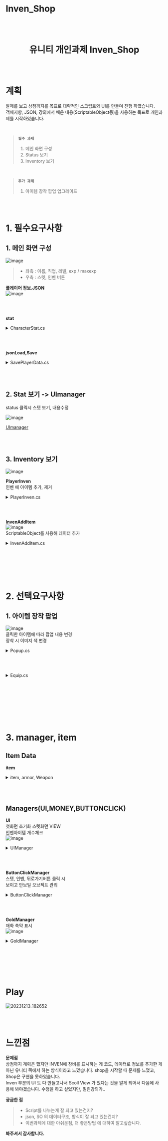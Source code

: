 # Inven_Shop

 <BR><BR>

<center><H1> 유니티 개인과제 Inven_Shop </H1></center>

<BR><BR>


# 계획
발제를 보고 상점까지를 목표로 대략적인 스크립트와 UI를 만들며 진행 하였습니다.  
객체지향, JSON, 강의에서 배운 내용(ScriptableObject등)을 사용하는 목표로  개인과제를 시작하였습니다.


<br>

> **`필수 과제`**  
> 1. 메인 화면 구성
> 2. Status 보기
> 3. Inventory 보기

<br>

> **`추가 과제`**  
> 1. 아이템 장착 팝업 업그레이드 



<br><br>

# 1. 필수요구사항

## 1. 메인 화면 구성

![image](https://github.com/levell1/levell1.github.io/assets/96651722/49d4bc5b-5d1c-45a6-bdcb-56d3f490f38b)   
> - 좌측 : 이름, 직업, 레벨, exp / maxexp  
> - 우측 : 스텟, 인벤 버튼


**플레이어 정보.JSON**  
![image](https://github.com/levell1/levell1.github.io/assets/96651722/efaedff8-1a9a-407c-ad80-dafb6b56f9d9)     


<br><br>

**stat**
<details>
<summary>CharacterStat.cs</summary>

<div class="notice--primary" markdown="1"> 


```c#

[System.Serializable]
public class CharacterStat
{
    public string Id;
    public string Job;
    public int Level;
    public int Gold;
    public int Exp;
    public int MaxExp;
    public int Attack;
    public int Def;
    public int HP;
    public int Cri;
}

```
</div>
</details>

<br><br>

**jsonLoad,Save**

<details>
<summary>SavePlayerData.cs</summary>

<div class="notice--primary" markdown="1"> 

```c#
using System.IO;
using UnityEngine;

public class JsonLoad
{
    public void SavePlayerData(CharacterStat player)
    {
        string jsonData = JsonUtility.ToJson(player, true);
        string path = Path.Combine(Application.dataPath, "PlayerData.json");
        File.WriteAllText(path, jsonData);
    }
    public CharacterStat LoadPlayerData(CharacterStat player, string json)
    {
        string path = Path.Combine(Application.dataPath, json);
        string jsonData = File.ReadAllText(path);
        player = JsonUtility.FromJson<CharacterStat>(jsonData);
        return player;
    }
}


```
</div>
</details>

<br><br>

## 2. Stat 보기 -> UImanager
status 클릭시 스텟 보기, 내용수정  

![image](https://github.com/levell1/levell1.github.io/assets/96651722/8da9245b-49f1-4ca4-b54a-88193ddc16c0)  

[UImanager](https://github.com/levell1/Inven_Shop?tab=readme-ov-file#managersuimoneybuttonclick)

<br><br>

## 3. Inventory 보기
![image](https://github.com/levell1/levell1.github.io/assets/96651722/2bb50155-f0a6-4457-a343-be46914cdef7)  

**PlayerInven**  
인벤 에 아이템 추가, 제거

<details>
<summary>PlayerInven.cs</summary>
<div class="notice--primary" markdown="1"> 

```c#
public class PlayerInven
{
    public List<Item> items = new List<Item>();

    public void AddItem(Item Item)
    {
        items.Add(Item);
    }
    public void RemoveItem(Item item)
    {
        items.Remove(item); 
    }
}

```
</div>
</details>

<br><br>

**InvenAddItem**   
![image](https://github.com/levell1/levell1.github.io/assets/96651722/328f417d-24f4-40e5-9580-b5283970a5bf)  
ScriptableObject를 사용해 데이터 추가  

<details>
<summary>InvenAddItem.cs</summary>
<div class="notice--primary" markdown="1"> 

```c#
using UnityEngine;

public class InvenAddItem : MonoBehaviour
{
    public PlayerInven playerInven = new PlayerInven();

    public Weapon Sword;
    public Armor Ring;
    public Armor Helmet;
    public Armor Shoes;
    public Armor Belt;


    void Awake()
    {
        Sword.IsEquip = false;
        Ring.IsEquip = false;
        Helmet.IsEquip = false;
        Shoes.IsEquip = false;
        Belt.IsEquip = false;

        playerInven.AddItem(Sword); 
        playerInven.AddItem(Ring); 
        playerInven.AddItem(Helmet); 
        playerInven.AddItem(Shoes); 
        playerInven.AddItem(Belt); 
    }

    public int InvenCount() 
    {
        return playerInven.items.Count;
    }
}

```
</div>
</details>



<br><br><br><br><br>


# 2. 선택요구사항

## 1. 아이템 장착 팝업
![image](https://github.com/levell1/levell1.github.io/assets/96651722/78810541-a570-49a9-a661-483154d6e646)  
클릭한 아이템에 따라 팝업 내용 변경  
장착 시 이미지 색 변경  

<details>
<summary>Popup.cs</summary>

<div class="notice--primary" markdown="1"> 

```c#
using TMPro;
using UnityEngine;
using UnityEngine.EventSystems;
using UnityEngine.UI;

public class Popup : MonoBehaviour
{
    GameObject Clickobject;
    Image image;
    Sprite selectimage;
    Item selectItem;

    Weapon weapon;
    Armor armor;

    Equip equip;

    public InvenAddItem Inven;

    public GameObject popup;
    public Image PopupImage;

    public TMP_Text Name;
    public TMP_Text Info;
    public TMP_Text ATKorDef;
    public TMP_Text Itemstat;

    private void Awake()
    {
        equip= GetComponent<Equip>();
    }
    public void popupView()
    {
        Clickobject = EventSystem.current.currentSelectedGameObject;
        image = Clickobject.GetComponent<Image>();                              // 장착 시 색변경을 위한 image
        selectimage = image.transform.GetChild(0).GetComponent<Image>().sprite; // 인벤 장비 클릭시 sprite 값 

        //selectimage = image.GetComponentsInChildren<Image>()[0];
        /*selectimage = image.GetComponentsInChildren<Image>()[1];
        selectimage = image.GetComponentsInChildren<Image>()[2];*/
        foreach (var item in Inven.playerInven.items)
        {
            if (Clickobject.name == item.name)
            {
                selectItem = item;
            }
        }
        popup.SetActive(true);
        PopUpreset(selectItem);
    }

    public void PopUpreset(Item selectItem)
    {
        PopupImage.sprite = selectimage;
        Name.text = selectItem.name;
        Info.text = selectItem.info;

        if (selectItem.type == ItemType.Weapon)
        {
            weapon = selectItem as Weapon;
            ATKorDef.text = "공격력";
            Itemstat.text = weapon.ItemAttack.ToString();
        }
        else if (selectItem.type == ItemType.Armor)
        {
            armor = selectItem as Armor;
            ATKorDef.text = "방어력";
            Itemstat.text = armor.ItemDef.ToString();
        }
    }

    public void popupConfirm()
    {
        equip.Equipa(selectItem, image);
        popup.SetActive(false);
    }
}


```
</div>
</details>

<br><BR>

<details>
<summary>Equip.cs</summary>

<div class="notice--primary" markdown="1"> 

```c#
using UnityEngine;
using UnityEngine.UI;

public class Equip : MonoBehaviour
{
    
    public UiManager Uimanager;

    Weapon weapon;
    Armor armor;

    // 장비를 장착하는 함수
    public void Equipa(Item item, Image image)
    {
        if (item.IsEquip == true)
        {
            image.color = new Color(238 / 255f, 216 / 255f, 191 / 255f);
            Unequip(item);
            statUpdate(item);
            Uimanager.StatView();
        }
        else if (item.IsEquip == false)
        {
            image.color = Color.gray;
            item.IsEquip = true;
            statUpdate(item);
            Uimanager.StatView();
        }
    }

    public void Unequip(Item item)
    {
        item.IsEquip = false;
    }

    public void statUpdate(Item item) 
    {
        weapon = item as Weapon;
        armor = item as Armor;
        if (item.IsEquip == true)
        {
            if (item.type == ItemType.Weapon) 
            {
                Uimanager.playerstats.Attack += weapon.ItemAttack;
            }
            else if(item.type == ItemType.Armor)
            {
                Uimanager.playerstats.Def += armor.ItemDef;
            }
        }
        else if(item.IsEquip == false)
        {
            if (item.type == ItemType.Weapon)
            {
                Uimanager.playerstats.Attack -= weapon.ItemAttack;
            }
            else if (item.type == ItemType.Armor)
            {
                Uimanager.playerstats.Def -= armor.ItemDef;
            }
        }
    }
}


```
</div>
</details>

<br><br><br><br><br><br><BR>

# 3. manager, item

## Item Data

**item**  
<details>
<summary>item, armor, Weapon</summary>

<div class="notice--primary" markdown="1"> 

```c#
// ITEM
using UnityEngine;

public enum ItemType
{
    None,
    Weapon,
    Armor
}

[CreateAssetMenu(fileName = "Item", menuName = "Items/Default", order = 0)]
public class Item : ScriptableObject
{
    public ItemType type = 0;
    public string Name;
    public string info;
    public int ItemGold;
    public bool IsEquip = false;
    public Sprite sprite;
}

// Armor
using UnityEngine;

[CreateAssetMenu(fileName = "Armor", menuName = "Items/Armor", order = 2)]
public class Armor : Item
{
    public int ItemDef;
}

// Weapon
using UnityEngine;

[CreateAssetMenu(fileName = "Weapon", menuName = "Items/Weapon", order = 1)]
public class Weapon : Item
{
    public int ItemAttack;
}


```
</div>
</details>

<br><br>

## Managers(UI,MONEY,BUTTONCLICK)

**UI**  
첫화면 초기화
스텟화면 VIEW  
인벤아이템 개수체크  
![image](https://github.com/levell1/levell1.github.io/assets/96651722/51b5327e-b09a-4ba8-9b39-3ed7b6c1d064)  

<details>
<summary>UIManager</summary>

<div class="notice--primary" markdown="1"> 

```c#
using TMPro;
using UnityEngine;
using UnityEngine.UI;

public class UiManager : MonoBehaviour
{
    public Player player;
    GoldManager goldManager = new GoldManager();
    public TMP_Text Id;
    public TMP_Text Job;
    public TMP_Text Level;
    public TMP_Text Gold;
    public TMP_Text Exp;
    [SerializeField] private Slider ExpBar;

    public TMP_Text Attack;
    public TMP_Text Def;
    public TMP_Text HP;
    public TMP_Text Cri;

    public InvenAddItem Inventory;
    public TMP_Text InvenCountTxt;

    public CharacterStat playerstats;

    void Start()
    {
        playerstats = player.playerstats;
        StatView();
        FirstViewInit();
        InvenCountView();
    }

    public void StatView()
    {
        Attack.text = playerstats.Attack.ToString();
        Def.text = playerstats.Def.ToString();
        HP.text = playerstats.HP.ToString();
        Cri.text = playerstats.Cri.ToString();
    }

    void FirstViewInit()
    {
        Job.text = playerstats.Job;
        Id.text = playerstats.Id;
        Level.text = "LV. " + playerstats.Level;
        string gold = goldManager.AbbreviateGold(playerstats.Gold);
        Gold.text = gold;
        ExpBar.value = playerstats.Exp / playerstats.MaxExp;
        Exp.text = playerstats.Exp + " / " + playerstats.MaxExp;
    }

    public void InvenCountView() 
    {
        InvenCountTxt.text = Inventory.InvenCount().ToString();
    }
}


```
</div>
</details>

<br><BR>

**ButtonClickManager**  
스텟, 인벤, 뒤로가기버튼 클릭 시  
보이고 안보일 오브젝트 관리  

<details>
<summary>ButtonClickManager</summary>

<div class="notice--primary" markdown="1"> 

```c#
using UnityEngine;

public class ButtonClickManager : MonoBehaviour
{
    public GameObject Buttons;
    public GameObject Stats;
    public GameObject Inven;
    public GameObject Shop;
    public GameObject Exitbutton;

    private void ButtonsSetFalse()
    {
        Buttons.SetActive(false);
    }
    private void ButtonsSetTrue()
    {
        Buttons.SetActive(true);
    }
    public void StatView() 
    {
        ButtonsSetFalse();
        Stats.SetActive(true);
        Exitbutton.SetActive(true);
    }
    public void InvenView()
    {
        ButtonsSetFalse();
        Inven.SetActive(true);
        Exitbutton.SetActive(true);
    }
    public void ShopView()
    {
        ButtonsSetFalse();
        Shop.SetActive(true);
        Exitbutton.SetActive(true);
    }

    // 뒤로가기 버튼
    public void ExitButtonClick() 
    {
        Exitbutton.SetActive(false);
        Shop.SetActive(false);
        Inven.SetActive(false);
        Stats.SetActive(false);
        ButtonsSetTrue();
    }

}


```
</div>
</details>

<br><BR>

**GoldManager**  
재화 축약 표시  
![image](https://github.com/levell1/levell1.github.io/assets/96651722/e010a01e-776b-454e-8457-d10726664982)  

<details>
<summary>GoldManager</summary>

<div class="notice--primary" markdown="1"> 

```c#
public class GoldManager
{
    public string AbbreviateGold(int goldAmount)
    {
        if (goldAmount >= 1000)
        {
            string gold = string.Empty;
            float value = goldAmount;

            if (goldAmount >= 1000 && goldAmount < 1000000)
            {
                value = goldAmount / 1000f;
                gold = "K";
            }

            string sum = value.ToString() + gold;
            return sum;
        }
        return goldAmount.ToString();
    }
}
```
</div>
</details>

<br><br><br><br><br>

# Play

![20231213_182652](https://github.com/levell1/levell1.github.io/assets/96651722/ef27966d-01fe-428f-bfb3-8328af3f1a1b)  

<br><br>

# 느낀점

**문제점**  
상점까지 계획은 했지만 INVEN에 장비를 표시하는 게 코드, 데이터로 정보를 추가한 게 아닌 유니티 쪽에서 하는 방식이라고 느꼈습니다. shop을 시작할 때 문제를 느꼈고, Shop은 구현을 못하였습니다.  
Inven 부분의 UI 도 다 만들고나서 Scoll View 가 있다는 것을 알게 되어서 다음에 사용해 봐야겠습니다. 수정을 하고 싶었지만, 밀린강의가..

**궁금한 점**
> - Script를 나누는게 잘 되고 있는건지?
> - json, SO 의 데이터구조, 방식이 잘 되고 있는건지?
> - 이번과제에 대한 아쉬운점, 더 좋은방법 에 대하여 알고싶습니다.

**봐주셔서 감사합니다.**




<br><br>
